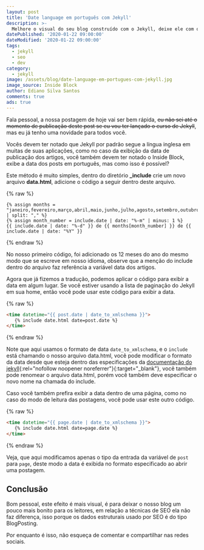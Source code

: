 ```yaml
---
layout: post
title: 'Date language em português com Jekyll'
description: >-
  Melhore o visual do seu blog construído com o Jekyll, deixe ele com o idioma de sua preferência.
datePublished: '2020-01-22 09:00:00'
dateModified: '2020-01-22 09:00:00'
tags:
  - jekyll
  - seo
  - dev
category:
  - jekyll
image: /assets/blog/date-language-em-portugues-com-jekyll.jpg
image_source: Inside Block
author: Ediano Silva Santos
comments: true
ads: true
---
```


Fala pessoal, a nossa postagem de hoje vai ser bem rápida, ~~eu não sei até o momento de publicação deste post se eu vou ter lançado o curso de Jekyll~~, mas eu já tenho uma novidade para todos você.

Vocês devem ter notado que Jekyll por padrão segue a língua inglesa em muitas de suas aplicações, como no caso da exibição da data de publicação dos artigos, você também devem ter notado o Inside Block, exibe a data dos posts em português, mas como isso é possível?

Este método é muito simples, dentro do diretório **_include** crie um novo arquivo **data.html**, adicione o código a seguir dentro deste arquivo.

{% raw %}
```liquid
{% assign months = "janeiro,fevereiro,março,abril,maio,junho,julho,agosto,setembro,outubro,novembro,dezembro" | split: "," %}
{% assign month_number = include.date | date: "%-m" | minus: 1 %}
{{ include.date | date: "%-d" }} de {{ months[month_number] }} de {{ include.date | date: "%Y" }}
```
{% endraw %}

No nosso primeiro código, foi adicionado os 12 meses do ano do mesmo modo que se escreve em nosso idioma, observe que a menção do include dentro do arquivo faz referência a variável data dos artigos.

Agora que já fizemos a tradução, podemos aplicar o código para exibir a data em algum lugar. Se você estiver usando a lista de paginação do Jekyll em sua home, então você pode usar este código para exibir a data.

{% raw %}
```html
<time datetime="{{ post.date | date_to_xmlschema }}">
   {% include date.html date=post.date %}
</time>
```
{% endraw %}

Note que aqui usamos o formato de data  `date_to_xmlschema`, e o `include` está chamando o nosso arquivo data.html, você pode modificar o formato da data desde que esteja dentro das especificações da [documentação do jekyll](https://jekyllrb.com/docs/templates/){:rel="nofollow noopener noreferrer"}{:target="_blank"}, você também pode renomear o arquivo data.html, porém você também deve especificar o novo nome na chamada do include.

Caso você também prefira exibir a data dentro de uma página, como no caso do modo de leitura das postagens, você pode usar este outro código.

{% raw %}
```html
<time datetime="{{ page.date | date_to_xmlschema }}">
   {% include date.html date=page.date %}
</time>
```
{% endraw %}

Veja, que aqui modificamos apenas o tipo da entrada da variável de `post` para `page`, deste modo a data é exibida no formato especificado ao abrir uma postagem.

## Conclusão
Bom pessoal, este efeito é mais visual, é para deixar o nosso blog um pouco mais bonito para os leitores, em relação a técnicas de SEO ela não faz diferença, isso porque os dados estruturais usado por SEO é do tipo BlogPosting.

Por enquanto é isso, não esqueça de comentar e compartilhar nas redes sociais.